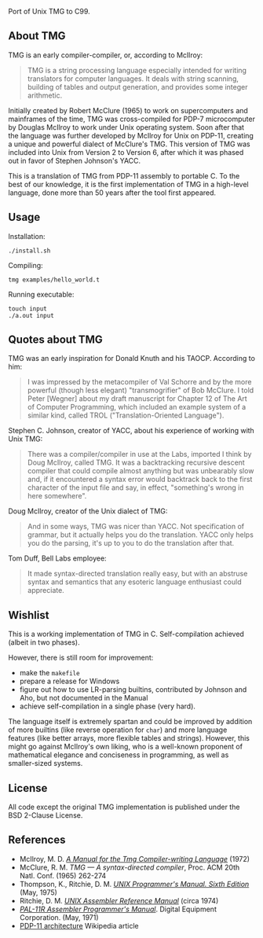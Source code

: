 Port of Unix TMG to C99.

About TMG
--
TMG is an early compiler-compiler, or, according to McIlroy:
> TMG is a string processing language especially intended for writing 
> translators for computer languages. It deals with string scanning, building
> of tables and output generation, and provides some integer arithmetic.

Initially created by Robert McClure (1965) to work on supercomputers and
mainframes of the time, TMG was cross-compiled for PDP-7 microcomputer by
Douglas McIlroy to work under Unix operating system. Soon after that the
language was further developed by McIlroy for Unix on PDP-11, creating a
unique and powerful dialect of McClure's TMG. This version of TMG was
included into Unix from Version 2 to Version 6, after which it was phased
out in favor of Stephen Johnson's YACC.

This is a translation of TMG from PDP-11 assembly to portable C. To the best of
our knowledge, it is the first implementation of TMG in a high-level language,
done more than 50 years after the tool first appeared.

Usage
--

Installation:

    ./install.sh

Compiling:

    tmg examples/hello_world.t

Running executable:

    touch input
    ./a.out input

Quotes about TMG
--
TMG was an early inspiration for Donald Knuth and his TAOCP. According to him:
> I was impressed by the metacompiler of Val Schorre and by the more powerful (though
> less elegant) "transmogrifier" of Bob McClure. I told Peter [Wegner] about my draft manuscript for
> Chapter 12 of The Art of Computer Programming, which included an example system of a similar kind,
> called TROL ("Translation-Oriented Language").

Stephen C. Johnson, creator of YACC, about his experience of working with Unix TMG:
> There was a compiler/compiler in use at the Labs, imported I think by Doug
> McIlroy, called TMG.  It was a backtracking recursive descent compiler
> that could compile almost anything but was unbearably slow and, if it
> encountered a syntax error would backtrack back to the first character of
> the input file and say, in effect, "something's wrong in here somewhere".

Doug McIlroy, creator of the Unix dialect of TMG:
> And in some ways, TMG was nicer than YACC. Not specification of grammar, but it actually
> helps you do the translation. YACC only helps you do the parsing, it's up to you to do the
> translation after that.

Tom Duff, Bell Labs employee:
> It made syntax-directed translation really easy, but with an abstruse
> syntax and semantics that any esoteric language enthusiast could appreciate.

Wishlist
--
This is a working implementation of TMG in C. Self-compilation achieved (albeit
in two phases). 

However, there is still room for improvement:

 - make the `makefile`
 - prepare a release for Windows
 - figure out how to use LR-parsing builtins, contributed by Johnson and Aho,
   but not documented in the Manual
 - achieve self-compilation in a single phase (very hard).

The language itself is extremely spartan and could be improved by addition of
more builtins (like reverse operation for `char`) and more language features
(like better arrays, more flexible tables and strings). However, this might go
against McIlroy's own liking, who is a well-known proponent of mathematical
elegance and conciseness in programming, as well as smaller-sized systems.

License
--
All code except the original TMG implementation is published under the BSD
2-Clause License.

References
--

 - McIlroy, M. D. [*A Manual for the Tmg Compiler-writing
Language*](https://amakukha.github.io/tmg/TMG_Manual_McIlroy_1972.html) (1972)
 - McClure, R. M. *TMG — A syntax-directed compiler*, Proc. ACM 20th Natl. Conf. (1965) 262-274
 - Thompson, K., Ritchie, D. M. [*UNIX Programmer's Manual. Sixth Edition*](https://ia800600.us.archive.org/19/items/v6-manual/v6-manual.pdf) (May, 1975)
 - Ritchie, D. M. [*UNIX Assembler Reference Manual*](http://www.tom-yam.or.jp/2238/ref/as.pdf) (circa 1974)
 - [*PAL-11R Assembler Programmer's Manual*](http://www.bitsavers.org/pdf/dec/pdp11/dos-batch/DEC-11-ASDB-D_PAL-11R_Assembler_Programmers_Manual_May71.pdf). Digital Equipment Corporation. (May, 1971)
 - [PDP-11 architecture](https://en.wikipedia.org/wiki/PDP-11_architecture) Wikipedia article
